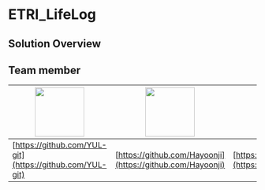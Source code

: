 # ETRI_LifeLog

## Solution Overview
## Team member
|<img src="https://avatars.githubusercontent.com/YUL-git" width="100">| <img src="https://github.com/Hayoonji" width="100">|<img src="https://github.com/dbnub" width="100">|
|-|-|-|
|[https://github.com/YUL-git](https://github.com/YUL-git)|[https://github.com/Hayoonji](https://github.com/Hayoonji)|[https://github.com/dbnub](https://github.com/dbnub)|
